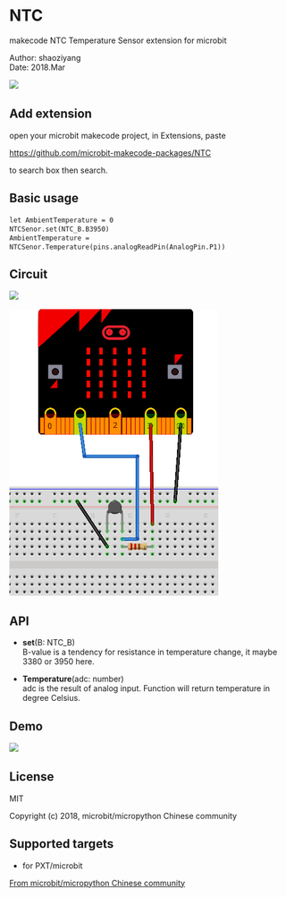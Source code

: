 # NTC
makecode NTC Temperature Sensor extension for microbit  

Author: shaoziyang  
Date:   2018.Mar  

![](https://raw.githubusercontent.com/microbit-makecode-packages/NTC/master/icon.png)

## Add extension  

open your microbit makecode project, in Extensions, paste  

https://github.com/microbit-makecode-packages/NTC  

to search box then search.

## Basic usage  

```
let AmbientTemperature = 0
NTCSenor.set(NTC_B.B3950)
AmbientTemperature = NTCSenor.Temperature(pins.analogReadPin(AnalogPin.P1)) 
```

## Circuit

![](https://raw.githubusercontent.com/microbit-makecode-packages/NTC/master/sketch.jpg)

![](fritzing.png)

## API

- **set**(B: NTC_B)  
B-value is a tendency for resistance in temperature change, it maybe 3380 or 3950 here.    

- **Temperature**(adc: number)  
adc is the result of analog input. Function will return temperature in degree Celsius.    

## Demo

![](https://raw.githubusercontent.com/microbit-makecode-packages/NTC/master/demo.jpg)

## License  

MIT

Copyright (c) 2018, microbit/micropython Chinese community  

## Supported targets  

* for PXT/microbit


[From microbit/micropython Chinese community](http://www.micropython.org.cn) 